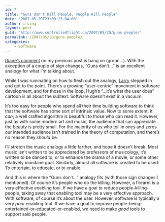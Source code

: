 ```yaml
---
id: 7
title: "Guns Don't Kill People, People Kill People"
date: '2007-05-20T23:00:25-04:00'
author: irving
layout: post
guid: 'http://www.controlledflight.ca/2007/05/20/guns-people/'
permalink: /2007/05/20/guns-people/
categories:
    - Software
---
```


[Diane’s comment](http://www.controlledflight.ca/2007/05/16/not-the-software/#comment-5) on my previous post is bang on (groan…). With the exception of a couple of sign changes, “Guns don’t…” is an excellent analogy for what I’m talking about.

While I was ruminating on how to flesh out the analogy, [Larry](http://www.controlledflight.ca/2007/05/16/not-the-software/#comment-6) stepped in and got to the point. There’s a growing “user-centric” movement in software development, and for those in the loop, Hugh’s “…it’s what the user does” cartoon is all about the subtext: Software doesn’t exist in a vacuum.

It’s too easy for people who spend all their time building software to think that the software has some sort of intrinsic value. Now to some extent, it *can*; a well crafted algorithm is beautiful to those who can read it. However, just as with some modern art and music, the audience that can appreciate the beauty is pretty small. For the majority of us who toil in ones and zeros our intended audience isn’t trained in the theory of computation, and there’s no reason they *should* be.

I’ll stretch the music analogy a little farther, and hope it doesn’t break. Most music isn’t written to be appreciated by professors of musicology, it’s written to be danced to, or to enhance the drama of a movie, or some other relatively mundane goal. Similarly, almost all software is created to be used: To entertain, to educate, or to enable.

And this is where the “Guns don’t…” analogy fits (with those sign changes I mentioned). Of course it’s people who do the killing. However, a firearm is a very effective enabling tool. If we have a goal to reduce people-killing-people, taking away that enabling tool may be a very effective approach. With software, of course it’s about the user. However, software is typically a very *poor* enabling tool. If we have a goal to improve people-being-entertained-or-educated-or-enabled, we need to make *good* tools to support said people.
